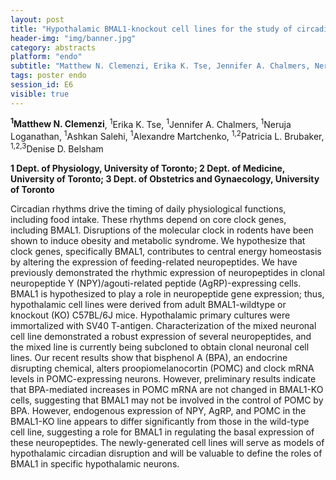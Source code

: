 ```yaml
---
layout: post
title: "Hypothalamic BMAL1-knockout cell lines for the study of circadian feeding regulation"
header-img: "img/banner.jpg"
category: abstracts
platform: "endo"
subtitle: "Matthew N. Clemenzi, Erika K. Tse, Jennifer A. Chalmers, Neruja Loganathan, Ashkan Salehi, Alexandre Martchenko, Patricia L. Brubaker, Denise D. Belsham"
tags: poster endo
session_id: E6
visible: true
---
```

**<sup>1</sup>Matthew N. Clemenzi**, <sup>1</sup>Erika K. Tse, <sup>1</sup>Jennifer A. Chalmers, <sup>1</sup>Neruja Loganathan, <sup>1</sup>Ashkan Salehi, <sup>1</sup>Alexandre Martchenko, <sup>1,2</sup>Patricia L. Brubaker, <sup>1,2,3</sup>Denise D. Belsham

__1 Dept. of Physiology, University of Toronto; 2 Dept. of Medicine, University of Toronto; 3 Dept. of Obstetrics and Gynaecology, University of Toronto__

Circadian rhythms drive the timing of daily physiological functions, including food intake. These rhythms depend on core clock genes, including BMAL1. Disruptions of the molecular clock in rodents have been shown to induce obesity and metabolic syndrome. We hypothesize that clock genes, specifically BMAL1, contributes to central energy homeostasis by altering the expression of feeding-related neuropeptides. We have previously demonstrated the rhythmic expression of neuropeptides in clonal neuropeptide Y (NPY)/agouti-related peptide (AgRP)-expressing cells. BMAL1 is hypothesized to play a role in neuropeptide gene expression; thus, hypothalamic cell lines were derived from adult BMAL1-wildtype or knockout (KO) C57BL/6J mice. Hypothalamic primary cultures were immortalized with SV40 T-antigen. Characterization of the mixed neuronal cell line demonstrated a robust expression of several neuropeptides, and the mixed line is currently being subcloned to obtain clonal neuronal cell lines. Our recent results show that bisphenol A (BPA), an endocrine disrupting chemical, alters proopiomelanocortin (POMC) and clock mRNA levels in POMC-expressing neurons. However, preliminary results indicate that BPA-mediated increases in POMC mRNA are not changed in BMAL1-KO cells, suggesting that BMAL1 may not be involved in the control of POMC by BPA. However, endogenous expression of NPY, AgRP, and POMC in the BMAL1-KO line appears to differ significantly from those in the wild-type cell line, suggesting a role for BMAL1 in regulating the basal expression of these neuropeptides. The newly-generated cell lines will serve as models of hypothalamic circadian disruption and will be valuable to define the roles of BMAL1 in specific hypothalamic neurons.